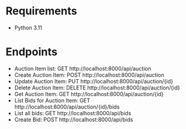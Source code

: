 # Requirements

- Python 3.11

# Endpoints

- Auction Item list: GET http://localhost:8000/api/auction
- Create Auction Item: POST http://localhost:8000/api/auction
- Update Auction Item: PUT http://localhost:8000/api/auction/{id}
- Delete Auction Item: DELETE http://localhost:8000/api/auction/{id}
- Get Auction Item: GET http://localhost:8000/api/auction/{id}
- List Bids for Auction Item: GET http://localhost:8000/api/auction/{id}/bids
- List all bids: GET http://localhost:8000/api/bids
- Create Bid: POST http://localhost:8000/api/bids